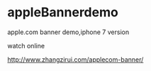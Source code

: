 # appleBannerdemo
apple.com banner demo,iphone 7 version

watch online

http://www.zhangzirui.com/applecom-banner/
